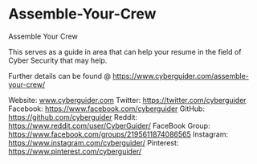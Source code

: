 # Assemble-Your-Crew
Assemble Your Crew

This serves as a guide in area that can help your resume in the field of Cyber Security that may help.

Further details can be found @ https://www.cyberguider.com/assemble-your-crew/

Website: www.cyberguider.com 
Twitter: https://twitter.com/cyberguider 
Facebook: https://www.facebook.com/cyberguider 
GitHub: https://github.com/cyberguider
Reddit: https://www.reddit.com/user/CyberGuider/
FaceBook Group: https://www.facebook.com/groups/2195611874086565
Instagram: https://www.instagram.com/cyberguider/ 
Pinterest: https://www.pinterest.com/cyberguider/ 
